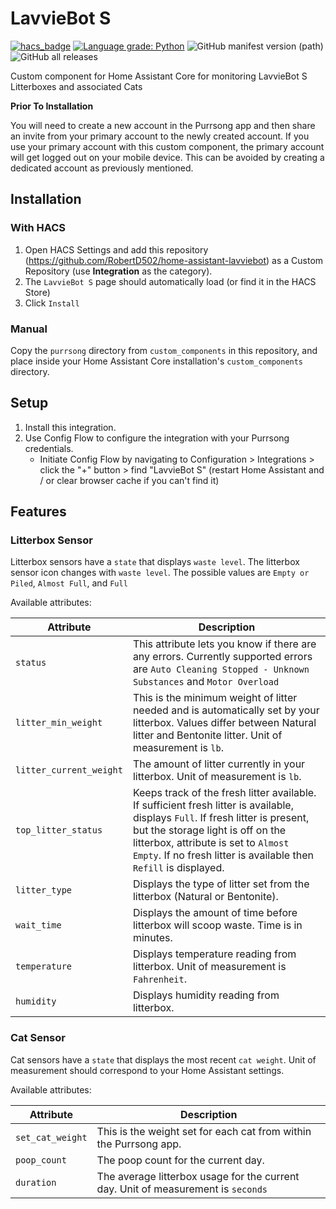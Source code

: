# LavvieBot S
[![hacs_badge](https://img.shields.io/badge/HACS-Custom-orange.svg)](https://github.com/custom-components/hacs) [![Language grade: Python](https://img.shields.io/lgtm/grade/python/g/RobertD502/home-assistant-lavviebot.svg?logo=lgtm&logoWidth=18)](https://lgtm.com/projects/g/RobertD502/home-assistant-lavviebot/context:python) ![GitHub manifest version (path)](https://img.shields.io/github/manifest-json/v/RobertD502/home-assistant-lavviebot?filename=custom_components%2Fpurrsong%2Fmanifest.json) ![GitHub all releases](https://img.shields.io/github/downloads/RobertD502/home-assistant-lavviebot/total?color=green)

Custom component for Home Assistant Core for monitoring LavvieBot S Litterboxes and associated Cats

**Prior To Installation**

You will need to create a new account in the Purrsong app and then share an invite from your primary account to the newly created account. If you use your primary account with this custom component, the primary account will get logged out on your mobile device. This can be avoided by creating a dedicated account as previously mentioned.

## Installation

### With HACS
1. Open HACS Settings and add this repository (https://github.com/RobertD502/home-assistant-lavviebot)
as a Custom Repository (use **Integration** as the category).
2. The `LavvieBot S` page should automatically load (or find it in the HACS Store)
3. Click `Install`

### Manual
Copy the `purrsong` directory from `custom_components` in this repository,
and place inside your Home Assistant Core installation's `custom_components` directory.


## Setup
1. Install this integration.
2. Use Config Flow to configure the integration with your Purrsong credentials.
    * Initiate Config Flow by navigating to Configuration > Integrations > click the "+" button > find "LavvieBot S" (restart Home Assistant and / or clear browser cache if you can't find it)

## Features

### Litterbox Sensor
Litterbox sensors have a `state` that displays `waste level`. The litterbox sensor icon changes with `waste level`. The possible values are `Empty or Piled`, `Almost Full`, and `Full`

Available attributes:

| Attribute | Description |
| --- | --- |
| `status` | This attribute lets you know if there are any errors. Currently supported errors are `Auto Cleaning Stopped - Unknown Substances` and `Motor Overload` |
| `litter_min_weight` | This is the minimum weight of litter needed and is automatically set by your litterbox. Values differ between Natural litter and Bentonite litter. Unit of measurement is `lb`. |
| `litter_current_weight` | The amount of litter currently in your litterbox. Unit of measurement is `lb`. |
| `top_litter_status` | Keeps track of the fresh litter available. If sufficient fresh litter is available, displays `Full`. If fresh litter is present, but the storage light is off on the litterbox, attribute is set to `Almost Empty`. If no fresh litter is available then `Refill` is displayed. |
| `litter_type` | Displays the type of litter set from the litterbox (Natural or Bentonite). |
| `wait_time` | Displays the amount of time before litterbox will scoop waste. Time is in minutes. |
| `temperature` | Displays temperature reading from litterbox. Unit of measurement is `Fahrenheit`. |
| `humidity` | Displays humidity reading from litterbox. |

### Cat Sensor
Cat sensors have a `state` that displays the most recent `cat weight`. Unit of measurement should correspond to your Home Assistant settings.

Available attributes:

| Attribute | Description |
| --- | --- |
| `set_cat_weight` | This is the weight set for each cat from within the Purrsong app. |
| `poop_count` | The poop count for the current day. |
| `duration` | The average litterbox usage for the current day. Unit of measurement is `seconds` |
